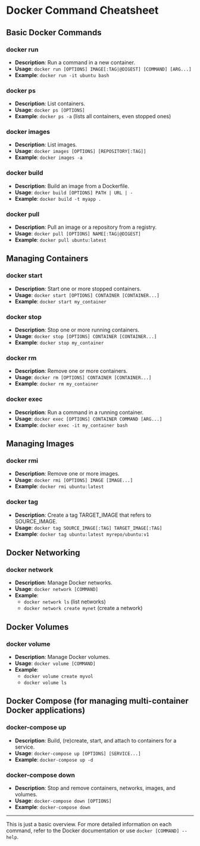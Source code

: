 # Docker Command Cheatsheet

## Basic Docker Commands

### **docker run**
- **Description**: Run a command in a new container.
- **Usage**: `docker run [OPTIONS] IMAGE[:TAG|@DIGEST] [COMMAND] [ARG...]`
- **Example**: `docker run -it ubuntu bash`

### **docker ps**
- **Description**: List containers.
- **Usage**: `docker ps [OPTIONS]`
- **Example**: `docker ps -a` (lists all containers, even stopped ones)

### **docker images**
- **Description**: List images.
- **Usage**: `docker images [OPTIONS] [REPOSITORY[:TAG]]`
- **Example**: `docker images -a`

### **docker build**
- **Description**: Build an image from a Dockerfile.
- **Usage**: `docker build [OPTIONS] PATH | URL | -`
- **Example**: `docker build -t myapp .`

### **docker pull**
- **Description**: Pull an image or a repository from a registry.
- **Usage**: `docker pull [OPTIONS] NAME[:TAG|@DIGEST]`
- **Example**: `docker pull ubuntu:latest`

## Managing Containers

### **docker start**
- **Description**: Start one or more stopped containers.
- **Usage**: `docker start [OPTIONS] CONTAINER [CONTAINER...]`
- **Example**: `docker start my_container`

### **docker stop**
- **Description**: Stop one or more running containers.
- **Usage**: `docker stop [OPTIONS] CONTAINER [CONTAINER...]`
- **Example**: `docker stop my_container`

### **docker rm**
- **Description**: Remove one or more containers.
- **Usage**: `docker rm [OPTIONS] CONTAINER [CONTAINER...]`
- **Example**: `docker rm my_container`

### **docker exec**
- **Description**: Run a command in a running container.
- **Usage**: `docker exec [OPTIONS] CONTAINER COMMAND [ARG...]`
- **Example**: `docker exec -it my_container bash`

## Managing Images

### **docker rmi**
- **Description**: Remove one or more images.
- **Usage**: `docker rmi [OPTIONS] IMAGE [IMAGE...]`
- **Example**: `docker rmi ubuntu:latest`

### **docker tag**
- **Description**: Create a tag TARGET_IMAGE that refers to SOURCE_IMAGE.
- **Usage**: `docker tag SOURCE_IMAGE[:TAG] TARGET_IMAGE[:TAG]`
- **Example**: `docker tag ubuntu:latest myrepo/ubuntu:v1`

## Docker Networking

### **docker network**
- **Description**: Manage Docker networks.
- **Usage**: `docker network [COMMAND]`
- **Example**: 
  - `docker network ls` (list networks)
  - `docker network create mynet` (create a network)

## Docker Volumes

### **docker volume**
- **Description**: Manage Docker volumes.
- **Usage**: `docker volume [COMMAND]`
- **Example**: 
  - `docker volume create myvol`
  - `docker volume ls`
  
## Docker Compose (for managing multi-container Docker applications)

### **docker-compose up**
- **Description**: Build, (re)create, start, and attach to containers for a service.
- **Usage**: `docker-compose up [OPTIONS] [SERVICE...]`
- **Example**: `docker-compose up -d`

### **docker-compose down**
- **Description**: Stop and remove containers, networks, images, and volumes.
- **Usage**: `docker-compose down [OPTIONS]`
- **Example**: `docker-compose down`

---

This is just a basic overview. For more detailed information on each command, refer to the Docker documentation or use `docker [COMMAND] --help`.
